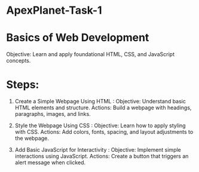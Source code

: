 # ApexPlanet-Task-1
# Basics of Web Development

Objective:
Learn and apply foundational HTML, CSS, and JavaScript concepts.

# Steps:
1. Create a Simple Webpage Using HTML :
   Objective: Understand basic HTML elements and structure.
   Actions: Build a webpage with headings, paragraphs, images, and links.

2. Style the Webpage Using CSS :
   Objective: Learn how to apply styling with CSS.
   Actions: Add colors, fonts, spacing, and layout adjustments to the webpage.

3. Add Basic JavaScript for Interactivity :
   Objective: Implement simple interactions using JavaScript.
   Actions: Create a button that triggers an alert message when clicked.
